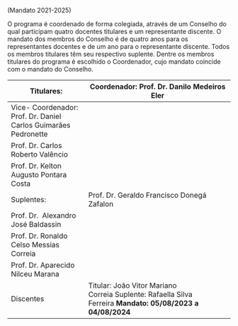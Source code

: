   
(Mandato 2021\-2025\)

O programa é coordenado de forma colegiada, através de um Conselho do qual participam quatro docentes titulares e um representante discente. O mandato dos membros do Conselho é de quatro anos para os representantes docentes e de um ano para o representante discente. Todos os membros titulares têm seu respectivo suplente. Dentre os membros titulares do programa é escolhido o Coordenador, cujo mandato coincide com o mandato do Conselho.



| Titulares: | Coordenador: Prof. Dr. Danilo Medeiros Eler |
| --- | --- |
| Vice\- Coordenador: Prof. Dr. Daniel Carlos Guimarães Pedronette |
| Prof. Dr. Carlos Roberto Valêncio |
| Prof. Dr. Kelton Augusto Pontara Costa |
| Suplentes: | Prof. Dr. Geraldo Francisco Donegá Zafalon |
| Prof. Dr.  Alexandro José Baldassin |
| Prof. Dr. Ronaldo Celso Messias Correia |
| Prof. Dr. Aparecido Nilceu Marana |
| Discentes | Titular: João Vitor Mariano Correia Suplente: Rafaella Silva Ferreira **Mandato: 05/08/2023 a 04/08/2024** |

